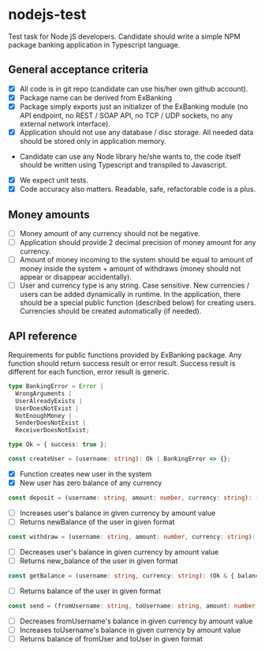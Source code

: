 # nodejs-test
Test task for Node jS developers. Candidate should write a simple NPM package banking application in Typescript language.

## General acceptance criteria
- [x] All code is in git repo (candidate can use his/her own github account).
- [x] Package name can be derived from ExBanking
- [x] Package simply exports just an initializer of the ExBanking module (no API endpoint, no REST / SOAP API, no TCP / UDP sockets, no any external network interface).
- [x] Application should not use any database / disc storage. All needed data should be stored only in application memory.
- Candidate can use any Node library he/she wants to, the code itself should be written using Typescript and transpiled to Javascript.
- [x] We expect unit tests.
- [x] Code accuracy also matters. Readable, safe, refactorable code is a plus.

## Money amounts
- [ ] Money amount of any currency should not be negative.
- [ ] Application should provide 2 decimal precision of money amount for any currency.
- [ ] Amount of money incoming to the system should be equal to amount of money inside the system + amount of withdraws (money should not appear or disappear accidentally).
- [ ] User and currency type is any string. Case sensitive. New currencies / users can be added dynamically in runtime. In the application, there should be a special public function (described below) for creating users. Currencies should be created automatically (if needed).

## API reference
Requirements for public functions provided by ExBanking package. Any function should return success result or error result. Success result is different for each function, error result is generic.

```typescript
type BankingError = Error | 
  WrongArguments | 
  UserAlreadyExists | 
  UserDoesNotExist |
  NotEnoughMoney | 
  SenderDoesNotExist | 
  ReceiverDoesNotExist;

type Ok = { success: true };
```

```typescript
const createUser = (username: string): Ok | BankingError => {};
```
- [x] Function creates new user in the system
- [x] New user has zero balance of any currency

```typescript
const deposit = (username: string, amount: number, currency: string): (Ok & { newBalance: number } | BankingError) => {};
```
- [ ] Increases user's balance in given currency by amount value
- [ ] Returns newBalance of the user in given format

```typescript
const withdraw = (username: string, amount: number, currency: string): (Ok & { newBalance: number } | BankingError) => {};
```
- [ ] Decreases user's balance in given currency by amount value
- [ ] Returns new_balance of the user in given format

```typescript
const getBalance = (username: string, currency: string): (Ok & { balance: number } | BankingError) => {};
```
- [ ] Returns balance of the user in given format

```typescript
const send = (fromUsername: string, toUsername: string, amount: number, currency: string): (Ok & { fromUsernameBalance: number, toUsernameBalance: number } | BankingError) => {};
```
- [ ] Decreases fromUsername's balance in given currency by amount value
- [ ] Increases toUsername's balance in given currency by amount value
- [ ] Returns balance of fromUser and toUser in given format